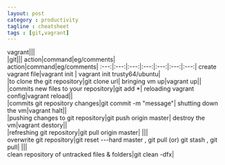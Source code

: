 ```yaml
---
layout: post
category : productivity
tagline : cheatsheet
tags : [git,vagrant]
---
```



vagrant|||<br/>|git|||
action|command|eg/comments|<br/>action|command|eg/comments|
:---:|:---:|:---:|:---:|:---:|:---:|:---:|
create vagrant file|vagrant init <boxname>| vagrant init trusty64/ubuntu|<br/>|to clone the git repository|git clone url|
bringing vm up|vagrant up||<br/>|commits new files to your repository|git add *|
reloading vagrant config|vagrant reload||<br/>|commits git repository changes|git commit -m "message"|
shutting down the vm|vagrant halt||<br/>|pushing changes to git repository|git push origin master|
destroy the vm|vagrant destory||<br/>|refreshing git repository|git pull origin master|
|||<br/>overwrite git repository|git reset ---hard master , git pull (or) git stash , git pull|
|||<br/>clean repository of untracked files & folders|git clean -dfx|

